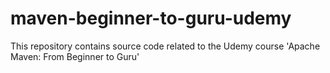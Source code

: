 # maven-beginner-to-guru-udemy

This repository contains source code related to the Udemy course 'Apache Maven: From Beginner to Guru'
